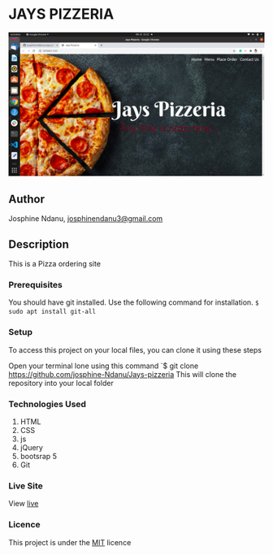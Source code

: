 # JAYS PIZZERIA

![](assets/PIZZERIA.png)

## Author
Josphine Ndanu, josphinendanu3@gmail.com


## Description
This is a Pizza ordering site 


### Prerequisites
You should have git installed.
Use the following command for installation.
`$ sudo apt install git-all`

### Setup
To access this project on your local files, you can clone it using these steps

Open your terminal
lone using this command `$ git clone https://github.com/josphine-Ndanu/Jays-pizzeria
This will clone the repository into your local folder

### Technologies Used
 1. HTML
 2. CSS
 3. js
 4. jQuery
 5. bootsrap 5
 6. Git

### Live Site
View [live](https://josphine-ndanu.github.io/Jays-pizzeria)

### Licence
This project is under the  [MIT](LICENSE) licence
